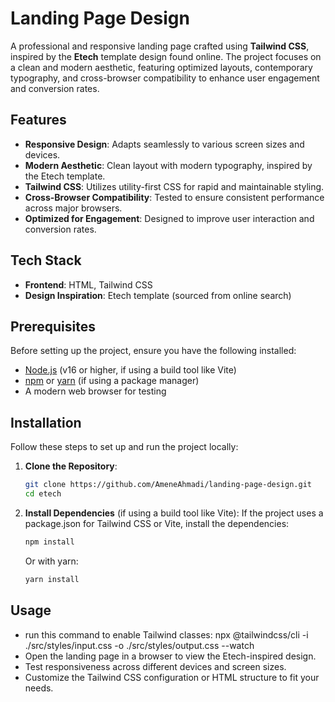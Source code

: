 # Landing Page Design

A professional and responsive landing page crafted using **Tailwind CSS**, inspired by the **Etech** template design found online. The project focuses on a clean and modern aesthetic, featuring optimized layouts, contemporary typography, and cross-browser compatibility to enhance user engagement and conversion rates.

## Features
- **Responsive Design**: Adapts seamlessly to various screen sizes and devices.
- **Modern Aesthetic**: Clean layout with modern typography, inspired by the Etech template.
- **Tailwind CSS**: Utilizes utility-first CSS for rapid and maintainable styling.
- **Cross-Browser Compatibility**: Tested to ensure consistent performance across major browsers.
- **Optimized for Engagement**: Designed to improve user interaction and conversion rates.

## Tech Stack
- **Frontend**: HTML, Tailwind CSS
- **Design Inspiration**: Etech template (sourced from online search)

## Prerequisites
Before setting up the project, ensure you have the following installed:
- [Node.js](https://nodejs.org/) (v16 or higher, if using a build tool like Vite)
- [npm](https://www.npmjs.com/) or [yarn](https://yarnpkg.com/) (if using a package manager)
- A modern web browser for testing

## Installation

Follow these steps to set up and run the project locally:

1. **Clone the Repository**:
   ```bash
   git clone https://github.com/AmeneAhmadi/landing-page-design.git
   cd etech
   ```

2. **Install Dependencies** (if using a build tool like Vite):
   If the project uses a package.json for Tailwind CSS or Vite, install the dependencies:
   ```bash
   npm install
   ```
   Or with yarn:
   ```bash
   yarn install
   ```

## Usage
- run this command to enable Tailwind classes:
     npx @tailwindcss/cli -i ./src/styles/input.css -o ./src/styles/output.css --watch 
- Open the landing page in a browser to view the Etech-inspired design.
- Test responsiveness across different devices and screen sizes.
- Customize the Tailwind CSS configuration or HTML structure to fit your needs.
